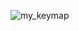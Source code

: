 ![my_keymap](https://github.com/cfwh/zmk-config/assets/110377542/d0eb4e94-2f83-471d-a250-47b3109a80f8)
